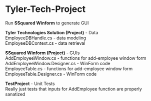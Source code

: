 # Tyler-Tech-Project

Run **SSquared Winform** to generate GUI

**Tyler Technologies Solution (Project)** - Data <br />
EmployeeDBHandle.cs - data modeling <br />
EmployeeDBContext.cs - data retrieval <br />

**SSquared Winform (Project)** - GUIs <br />
AddEmployeeWindow.cs - functions for add-employee window form <br />
AddEmployeeWindow.Designer.cs - WinForm code <br />
EmployeeTable.cs - functions for add-employee window form <br />
EmployeeTable.Designer.cs - WinForm code <br />

**TestProject** - Unit Tests <br />
Really just tests that inputs for AddEmployee function are properly sanatized
